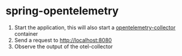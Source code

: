 # spring-opentelemetry

1. Start the application, this will also start a [opentelemetry-collector](https://hub.docker.com/r/otel/opentelemetry-collector-contrib) container
2. Send a request to <http://localhost:8080>
3. Observe the output of the otel-collector
